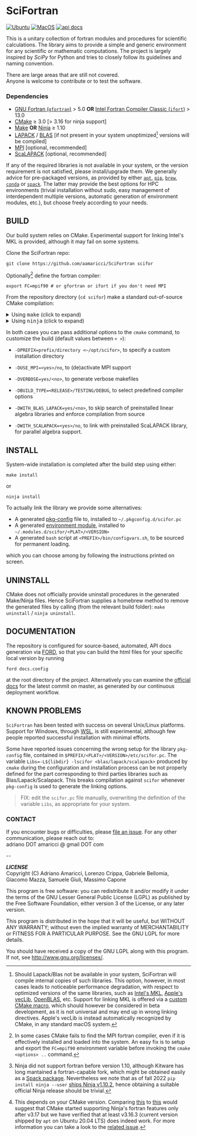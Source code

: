 # SciFortran

[![Ubuntu](https://img.shields.io/github/actions/workflow/status/QcmPlab/SciFortran/Ubuntu_Scheduled.yml?label=Ubuntu&logo=ubuntu&style=flat-square)](https://github.com/QcmPlab/SciFortran/actions/workflows/Scheduled.yml) 
[![MacOS](https://img.shields.io/github/actions/workflow/status/QcmPlab/SciFortran/MacOS_Scheduled.yml?label=macOS&logo=apple&style=flat-square)](https://github.com/QcmPlab/SciFortran/actions/workflows/Scheduled.yml) 
[![api docs](https://img.shields.io/static/v1?label=API&message=documentation&color=734f96&logo=read-the-docs&logoColor=white&style=flat-square)](https://qcmplab.github.io/SciFortran)

This is a unitary collection of fortran modules and procedures for scientific calculations. The library aims to provide a simple and generic environment for any scientific or mathematic computations. The project is largely inspired by *SciPy* for Python and tries to closely follow its guidelines and naming convention. 

There are large areas that are still not covered.  
Anyone is welcome to contribute or to test the software. 

### Dependencies

* [GNU Fortran (`gfortran`)](https://gcc.gnu.org/fortran/) > 5.0 **OR** [Intel Fortran Compiler Classic (`ifort`)](https://www.intel.com/content/www/us/en/developer/tools/oneapi/fortran-compiler.html)  > 13.0
* [CMake](https://cmake.org/) ≥ 3.0 [> 3.16 for ninja support] 
* [Make](https://www.gnu.org/software/make/) **OR** [Ninja](https://ninja-build.org/) ≥ 1.10 
* [LAPACK](https://github.com/Reference-LAPACK/lapack) / [BLAS](https://netlib.org/blas/) [if not present in your system unoptimized[^1] versions will be compiled]  
* [MPI](https://github.com/open-mpi/ompi)  [optional, recommended]
* [ScaLAPACK](https://github.com/Reference-ScaLAPACK/scalapack)  [optional, recommended]

If any of the required libraries is not available in your system, or the version requirement is not satisfied, please install/upgrade them. We generally advice for pre-packaged versions, as provided by either [`apt`](https://en.wikipedia.org/wiki/APT_(software)), [`pip`](https://pypi.org/project/pip/), [`brew`](https://formulae.brew.sh/), [`conda`](https://docs.conda.io/en/latest/) or [`spack`](https://spack.io/). The latter may provide the best options for HPC environments (trivial installation without sudo, easy management of interdependent multiple versions, automatic generation of environment modules, etc.), but choose freely according to your needs.

[^1]: Should Lapack/Blas not be available in your system, SciFortran will compile internal copies of such libraries. This option, however, in most cases leads to noticeable performance degradation, with respect to optimized versions of the same libraries, such as [Intel's MKL](https://en.wikipedia.org/wiki/Math_Kernel_Library), [Apple's vecLib](https://developer.apple.com/documentation/accelerate/veclib), [OpenBLAS](https://www.openblas.net/), etc. Support for linking MKL is offered via a [custom CMake macro](./cmake/FindMKL.cmake), which should however be considered in beta development, as it is not universal and may end up in wrong linking directives. Apple's vecLib is instead automatically recognized by CMake, in any standard macOS system.



## BUILD

Our build system relies on CMake. Experimental support for linking Intel's MKL is provided, although it may fail on some systems.

Clone the SciFortran repo:

```
git clone https://github.com/aamaricci/SciFortran scifor
```

Optionally[^2] define the fortran compiler:

```
export FC=mpif90 # or gfortran or ifort if you don't need MPI
```

From the repository directory (`cd scifor`) make a standard out-of-source CMake compilation:

<details>
<summary> Using <tt>make</tt> (click to expand) </summary>
Default CMake workflow, with widest version support (CMake > 3.0).

```
mkdir build 
cd build  
cmake .. 
make
```      

</details>

<details>
<summary> Using <tt>ninja</tt> (click to expand)</summary>

If a fortran-capable[^3] version of `ninja` ( https://ninja-build.org ) is available in your system (and CMake can[^4] take advantage of it), you can use it to build the library at lightning, multi-threaded, speed. 

```
mkdir build    
cd build  
cmake -GNinja ..  
ninja
```       

</details>

In both cases you can pass additional options to the `cmake` command, to customize the build (default values between `< >`):

* `-DPREFIX=prefix/directory <~/opt/scifor>`, to specify a custom installation directory 

* `-DUSE_MPI=<yes>/no`, to (de)activate MPI support  

* `-DVERBOSE=yes/<no>`, to generate verbose makefiles

* `-DBUILD_TYPE=<RELEASE>/TESTING/DEBUG`, to select predefined compiler options

* `-DWITH_BLAS_LAPACK=yes/<no>`, to skip search of preinstalled linear algebra libraries and enforce compilation from source

* `-DWITH_SCALAPACK=<yes>/no`, to link with preinstalled ScaLAPACK library, for parallel algebra support.

[^2]: In some cases CMake fails to find the MPI fortran compiler, even if it is effectively installed and loaded into the system. An easy fix is to setup and export the `FC=mpif90` environment variable before invoking the `cmake <options> ..` command. 

[^3]: Ninja did not support fortran before version 1.10, although Kitware has long mantained a fortran-capable fork, which might be obtained easily as a [Spack package](https://packages.spack.io/package.html?name=ninja-fortran). Nevertheless we note that as of fall 2022 `pip install ninja --user` [ships Ninja v1.10.2](https://pypi.org/project/ninja/), hence obtaining a suitable official Ninja release should be trivial.

[^4]: This depends on your CMake version. Comparing [this](https://cmake.org/cmake/help/v3.16/generator/Ninja.html#fortran-support) to [this](https://cmake.org/cmake/help/v3.17/generator/Ninja.html#fortran-support) would suggest that CMake started supporting Ninja's fortran features only after v3.17 but we have verified that at least v3.16.3 (current version shipped by `apt` on Ubuntu 20.04 LTS) does indeed work. For more information you can take a look to the [related issue](https://github.com/QcmPlab/SciFortran/issues/16). 

## INSTALL

System-wide installation is completed after the build step using either: 

```
make install
```  

or   

```
ninja install
```  
 
To actually link the library we provide some alternatives:

* A generated [pkg-config](https://github.com/freedesktop/pkg-config) file to, installed to `~/.pkgconfig.d/scifor.pc`  
* A generated [environment module](https://github.com/cea-hpc/modules), installed to `~/.modules.d/scifor/<PLAT>/<VERSION>`  
* A generated `bash` script at `<PREFIX>/bin/configvars.sh`, to be sourced for permanent loading.

which you can choose among by following the instructions printed on screen.

## UNINSTALL

CMake does not officially provide uninstall procedures in the generated Make/Ninja files. Hence SciFortran supplies a homebrew method to remove the generated files by calling (from the relevant build folder): `make uninstall` / `ninja uninstall`.

## DOCUMENTATION
The repository is configured for source-based, automated, API docs generation via [FORD](https://github.com/Fortran-FOSS-Programmers/ford), so that you can build the html files for your specific local version by running
```
ford docs.config
```
at the root directory of the project. Alternatively you can examine the [official docs](https://qcmplab.github.io/SciFortran) for the latest commit on master, as generated by our continuous deployment workflow.

## KNOWN PROBLEMS

`SciFortran` has been tested with success on several Unix/Linux platforms. Support for Windows, through [WSL](https://learn.microsoft.com/en-us/windows/wsl/install), is still experimental, although few people reported successful installation with minimal efforts. 

Some have reported issues concerning the wrong setup for the library `pkg-config` file, contained in  `$PREFIX/<PLAT>/<VERSION>/etc/scifor.pc`. The variable `Libs=-L${libdir} -lscifor <blas/lapack/scalapack>` produced by `cmake` during the configuration and installation process can be not properly defined for the part corresponding to third parties libraries such as Blas/Lapack/Scalapack. This breaks compilation against `scifor` whenever `pkg-config` is used to generate the linking options. 

> FIX: edit the `scifor.pc` file manually, overwriting the definition of the variable `Libs`, as appropriate for your system. 

 

### CONTACT

If you encounter bugs or difficulties, please [file an issue](https://github.com/QcmPlab/SciFortran/issues/new/choose). For any other communication, please reach out to:    
adriano DOT amaricci @ gmail DOT com

--

***LICENSE***  
Copyright (C) Adriano Amaricci, Lorenzo Crippa, Gabriele Bellomia, Giacomo Mazza, Samuele Giuli, Massimo Capone

This program is free software: you can redistribute it and/or modify
it under the terms of the GNU Lesser General Public License (LGPL) as published by
the Free Software Foundation, either version 3 of the License, or any later version.

This program is distributed in the hope that it will be useful,
but WITHOUT ANY WARRANTY; without even the implied warranty of
MERCHANTABILITY or FITNESS FOR A PARTICULAR PURPOSE.  See the
GNU LGPL for more details.

You should have received a copy of the GNU LGPL along with this program.  If not, see <http://www.gnu.org/licenses/>.

